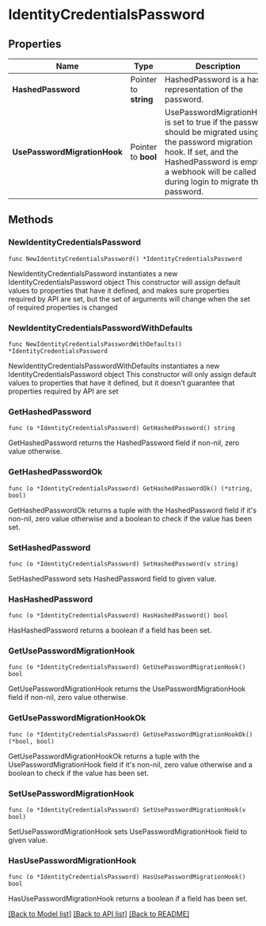 # IdentityCredentialsPassword

## Properties

Name | Type | Description | Notes
------------ | ------------- | ------------- | -------------
**HashedPassword** | Pointer to **string** | HashedPassword is a hash-representation of the password. | [optional] 
**UsePasswordMigrationHook** | Pointer to **bool** | UsePasswordMigrationHook is set to true if the password should be migrated using the password migration hook. If set, and the HashedPassword is empty, a webhook will be called during login to migrate the password. | [optional] 

## Methods

### NewIdentityCredentialsPassword

`func NewIdentityCredentialsPassword() *IdentityCredentialsPassword`

NewIdentityCredentialsPassword instantiates a new IdentityCredentialsPassword object
This constructor will assign default values to properties that have it defined,
and makes sure properties required by API are set, but the set of arguments
will change when the set of required properties is changed

### NewIdentityCredentialsPasswordWithDefaults

`func NewIdentityCredentialsPasswordWithDefaults() *IdentityCredentialsPassword`

NewIdentityCredentialsPasswordWithDefaults instantiates a new IdentityCredentialsPassword object
This constructor will only assign default values to properties that have it defined,
but it doesn't guarantee that properties required by API are set

### GetHashedPassword

`func (o *IdentityCredentialsPassword) GetHashedPassword() string`

GetHashedPassword returns the HashedPassword field if non-nil, zero value otherwise.

### GetHashedPasswordOk

`func (o *IdentityCredentialsPassword) GetHashedPasswordOk() (*string, bool)`

GetHashedPasswordOk returns a tuple with the HashedPassword field if it's non-nil, zero value otherwise
and a boolean to check if the value has been set.

### SetHashedPassword

`func (o *IdentityCredentialsPassword) SetHashedPassword(v string)`

SetHashedPassword sets HashedPassword field to given value.

### HasHashedPassword

`func (o *IdentityCredentialsPassword) HasHashedPassword() bool`

HasHashedPassword returns a boolean if a field has been set.

### GetUsePasswordMigrationHook

`func (o *IdentityCredentialsPassword) GetUsePasswordMigrationHook() bool`

GetUsePasswordMigrationHook returns the UsePasswordMigrationHook field if non-nil, zero value otherwise.

### GetUsePasswordMigrationHookOk

`func (o *IdentityCredentialsPassword) GetUsePasswordMigrationHookOk() (*bool, bool)`

GetUsePasswordMigrationHookOk returns a tuple with the UsePasswordMigrationHook field if it's non-nil, zero value otherwise
and a boolean to check if the value has been set.

### SetUsePasswordMigrationHook

`func (o *IdentityCredentialsPassword) SetUsePasswordMigrationHook(v bool)`

SetUsePasswordMigrationHook sets UsePasswordMigrationHook field to given value.

### HasUsePasswordMigrationHook

`func (o *IdentityCredentialsPassword) HasUsePasswordMigrationHook() bool`

HasUsePasswordMigrationHook returns a boolean if a field has been set.


[[Back to Model list]](../README.md#documentation-for-models) [[Back to API list]](../README.md#documentation-for-api-endpoints) [[Back to README]](../README.md)


